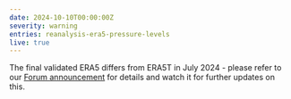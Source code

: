```yaml
---
date: 2024-10-10T00:00:00Z
severity: warning
entries: reanalysis-era5-pressure-levels
live: true
---
```

The final validated ERA5 differs from ERA5T in July 2024 - please refer to our
[Forum announcement](https://forum.ecmwf.int/t/final-validated-era5-product-to-differ-from-era5t-in-july-2024/6685)
for details and watch it for further updates on this.   

